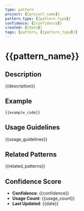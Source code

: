 ```yaml
---
type: pattern
project: {{project_name}}
pattern_type: {{pattern_type}}
confidence: {{confidence}}
created: {{date}}
tags: [pattern, {{pattern_type}}]
---
```


# {{pattern_name}}

## Description
{{description}}

## Example
```{{language}}
{{example_code}}
```

## Usage Guidelines
{{usage_guidelines}}

## Related Patterns
{{related_patterns}}

## Confidence Score
- **Confidence**: {{confidence}}
- **Usage Count**: {{usage_count}}
- **Last Updated**: {{date}}
